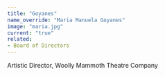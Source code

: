 ```yaml
---
title: "Goyanes"
name_override: "Maria Manuela Goyanes"
image: "maria.jpg"
current: "true"
related:
- Board of Directors
---
```


Artistic Director, Woolly Mammoth Theatre Company